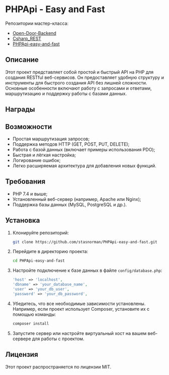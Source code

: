 # PHPApi - Easy and Fast
Репозитории мастер-класса:
- [Open-Door-Backend](https://github.com/stasnorman/Open-Door-Backend)
- [Csharp_REST](https://github.com/stasnorman/Csharp_REST)
- [PHPApi-easy-and-fast](https://github.com/stasnorman/PHPApi-easy-and-fast)

## Описание

Этот проект представляет собой простой и быстрый API на PHP для создания RESTful веб-сервисов. Он предоставляет удобную структуру и инструменты для быстрого создания API без лишней сложности. Основные особенности включают работу с запросами и ответами, маршрутизацию и поддержку работы с базами данных.

## Награды



## Возможности

- Простая маршрутизация запросов;
- Поддержка методов HTTP (GET, POST, PUT, DELETE);
- Работа с базой данных (включает примеры использования PDO);
- Быстрая и лёгкая настройка;
- Логирование ошибок;
- Легко расширяемая архитектура для добавления новых функций.

## Требования

- PHP 7.4 и выше;
- Установленный веб-сервер (например, Apache или Nginx);
- Поддержка базы данных (MySQL, PostgreSQL и др.).

## Установка

1. Клонируйте репозиторий:

   ```bash
   git clone https://github.com/stasnorman/PHPApi-easy-and-fast.git
   ```

2. Перейдите в директорию проекта:

   ```bash
   cd PHPApi-easy-and-fast
   ```

3. Настройте подключение к базе данных в файле `config/database.php`:

   ```php
   'host' => 'localhost',
   'dbname' => 'your_database_name',
   'user' => 'your_db_user',
   'password' => 'your_db_password',
   ```

4. Убедитесь, что все необходимые зависимости установлены. Например, если проект использует Composer, установите их с помощью команды:

   ```bash
   composer install
   ```

5. Запустите сервер или настройте виртуальный хост на вашем веб-сервере для работы с проектом.

## Лицензия

Этот проект распространяется по лицензии MIT.
